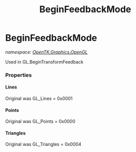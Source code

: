 ﻿---
title: BeginFeedbackMode
---

# BeginFeedbackMode
_namespace: [OpenTK.Graphics.OpenGL](N-OpenTK.Graphics.OpenGL.html)_

Used in GL.BeginTransformFeedback



### Properties

#### Lines
Original was GL_Lines = 0x0001
#### Points
Original was GL_Points = 0x0000
#### Triangles
Original was GL_Triangles = 0x0004

